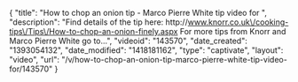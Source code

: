 {
    "title": "How to chop an onion tip - Marco Pierre White tip video for ",
    "description": "Find details of the tip here: http:\/\/www.knorr.co.uk\/cooking-tips\/Tips\/How-to-chop-an-onion-finely.aspx For more tips from Knorr and Marco Pierre White go to...",
    "videoid": "143570",
    "date_created": "1393054132",
    "date_modified": "1418181162",
    "type": "captivate",
    "layout": "video",
    "url": "\/v\/how-to-chop-an-onion-tip-marco-pierre-white-tip-video-for\/143570"
}
